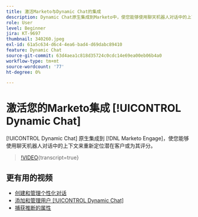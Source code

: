 ```yaml
---
title: 激活Marketo与Dynamic Chat的集成
description: Dynamic Chat原生集成到Marketo中，使您能够使用聊天机器人对话中的上下文来重新定位潜在客户或为其评分。
role: User
level: Beginner
jira: KT-9697
thumbnail: 340260.jpeg
exl-id: 61a5c634-d6c4-4ea6-bad4-d69dabc89410
feature: Dynamic Chat
source-git-commit: 63d4aea1c818d35724c0cdc14e69ea00eb06b4a0
workflow-type: tm+mt
source-wordcount: '77'
ht-degree: 0%

---
```


# 激活您的Marketo集成 [!UICONTROL Dynamic Chat]

[!UICONTROL Dynamic Chat]  原生集成到 [!DNL Marketo Engage]，使您能够使用聊天机器人对话中的上下文来重新定位潜在客户或为其评分。

>[!VIDEO](https://video.tv.adobe.com/v/340260/?quality=12&learn=on){transcript=true}

## 更有用的视频

* [创建和管理个性化对话](dialogue-management.md)
* [添加和管理用户 [!UICONTROL Dynamic Chat]](user-management.md)
* [捕获推断的属性](capture-inferred-attributes.md)
